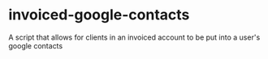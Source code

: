 # invoiced-google-contacts
A script that allows for clients in an invoiced account to be put into a user's google contacts
